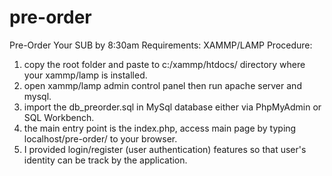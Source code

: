 # pre-order
Pre-Order Your SUB by 8:30am
Requirements: XAMMP/LAMP
Procedure:
1. copy the root folder and paste to c:/xammp/htdocs/ directory where your xammp/lamp is installed.
2. open xammp/lamp admin control panel then run apache server and mysql.
3. import the db_preorder.sql in MySql database either via PhpMyAdmin or SQL Workbench.
4. the main entry point is the index.php, access main page by typing localhost/pre-order/ to your browser.
5. I provided login/register (user authentication) features so that user's identity can be track by the application.



